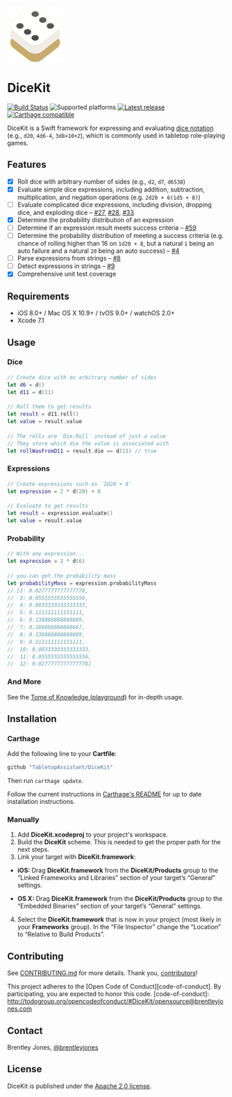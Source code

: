 <img src="Logo/PNG/Header@2x.png" width="128" height="128" title="DiceKit Logo" />

DiceKit
=======

[![Build Status](https://travis-ci.org/TabletopAssistant/DiceKit.svg)](https://travis-ci.org/TabletopAssistant/DiceKit)
![Supported platforms](https://img.shields.io/badge/platforms-iOS%20%7C%20OS%20X%20%7C%20tvOS%20%7C%20watchOS-blue.svg)
[![Latest release](https://img.shields.io/github/release/tabletopassistant/dicekit.svg)](https://github.com/TabletopAssistant/DiceKit/releases)
[![Carthage compatible](https://img.shields.io/badge/Carthage-compatible-4BC51D.svg)](https://github.com/Carthage/Carthage)

DiceKit is a Swift framework for expressing and evaluating [dice notation][Dice Notation] (e.g., `d20`, `4d6-4`, `3d8×10+2`), which is commonly used in tabletop role-playing games.

[Dice Notation]: https://en.wikipedia.org/wiki/Dice_notation

## Features

- [x] Roll dice with arbitrary number of sides (e.g., `d2`, `d7`, `d6538`)
- [x] Evaluate simple dice expressions, including addition, subtraction, multiplication, and negation operations (e.g. `2d20 + 6(1d5 + 8)`)
- [ ] Evaluate complicated dice expressions, including division, dropping dice, and exploding dice – [#27](https://github.com/TabletopAssistant/DiceKit/issues/27), [#28](https://github.com/TabletopAssistant/DiceKit/issues/28), [#33](https://github.com/TabletopAssistant/DiceKit/issues/33)
- [x] Determine the probability distribution of an expression
- [ ] Determine if an expression result meets success criteria  – [#59](https://github.com/TabletopAssistant/DiceKit/issues/59)
- [ ] Determine the probability distribution of meeting a success criteria (e.g. chance of rolling higher than 16 on `1d20 + 8`, but a natural `1` being an auto failure and a natural `20` being an auto success) – [#4](https://github.com/TabletopAssistant/DiceKit/issues/4)
- [ ] Parse expressions from strings – [#8](https://github.com/TabletopAssistant/DiceKit/issues/8)
- [ ] Detect expressions in strings – [#9](https://github.com/TabletopAssistant/DiceKit/issues/9)
- [x] Comprehensive unit test coverage

## Requirements

- iOS 8.0+ / Mac OS X 10.9+ / tvOS 9.0+ / watchOS 2.0+
- Xcode 7.1

## Usage

### Dice

```swift
// Create dice with an arbitrary number of sides
let d6 = d()
let d11 = d(11)

// Roll them to get results
let result = d11.roll()
let value = result.value

// The rolls are `Die.Roll` instead of just a value
// They store which die the value is associated with
let rollWasFromD11 = result.die == d(11) // true
```

### Expressions

```swift
// Create expressions such as `2d20 + 8`
let expression = 2 * d(20) + 8

// Evaluate to get results
let result = expression.evaluate()
let value = result.value
```

### Probability

```swift
// With any expression...
let expression = 2 * d(6)

// you can get the probability mass
let probabilityMass = expression.probabilityMass
// [2: 0.0277777777777778,
//  3: 0.0555555555555556,
//  4: 0.0833333333333333,
//  5: 0.111111111111111,
//  6: 0.138888888888889,
//  7: 0.166666666666667,
//  8: 0.138888888888889,
//  9: 0.111111111111111,
//  10: 0.0833333333333333,
//  11: 0.0555555555555556,
//  12: 0.0277777777777778]
```

### And More

See the [Tome of Knowledge (playground)](TomeOfKnowledge.playground) for in-depth usage.

## Installation

### Carthage

Add the following line to your **Cartfile**:

```ruby
github "TabletopAssistant/DiceKit"
```

Then run `carthage update`.

Follow the current instructions in [Carthage's README][carthage-installation]
for up to date installation instructions.

[carthage-installation]: https://github.com/Carthage/Carthage#adding-frameworks-to-an-application

[Carthage]: https://github.com/Carthage/Carthage

### Manually

1. Add **DiceKit.xcodeproj** to your project's workspace.
2. Build the **DiceKit** scheme. This is needed to get the proper path for the next steps.
3. Link your target with **DiceKit.framework**:

  - **iOS:** Drag **DiceKit.framework** from the **DiceKit/Products** group to the “Linked Frameworks and Libraries” section of your target’s “General” settings.

  - **OS X:** Drag **DiceKit.framework** from the **DiceKit/Products** group to the “Embedded Binaries” section of your target’s “General” settings.

4. Select the **DiceKit.framework** that is now in your project (most likely in your **Frameworks** group). In the “File Inspector” change the “Location” to “Relative to Build Products”.

## Contributing

See [CONTRIBUTING.md](CONTRIBUTING.md) for more details. Thank you, [contributors]!

[contributors]: https://github.com/TabletopAssistant/DiceKit/graphs/contributors

This project adheres to the [Open Code of Conduct][code-of-conduct]. By participating, you are expected to honor this code.
[code-of-conduct]: http://todogroup.org/opencodeofconduct/#DiceKit/opensource@brentleyjones.com

## Contact

Brentley Jones, [@brentleyjones](https://twitter.com/brentleyjones)

## License

DiceKit is published under the [Apache 2.0 license](LICENSE).
